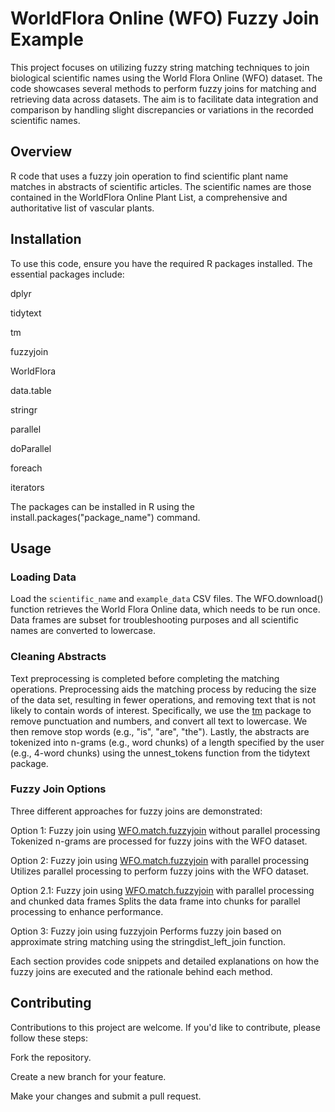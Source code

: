 # WorldFlora Online (WFO) Fuzzy Join Example
This project focuses on utilizing fuzzy string matching techniques to join biological scientific names using 
the World Flora Online (WFO) dataset. The code showcases several methods to perform fuzzy joins for matching 
and retrieving data across datasets. The aim is to facilitate data integration and comparison by handling 
slight discrepancies or variations in the recorded scientific names.

## Overview

R code that uses a fuzzy join operation to find scientific plant name matches in abstracts
of scientific articles. The scientific names are those contained in the WorldFlora Online Plant List, a 
comprehensive and authoritative list of vascular plants.

## Installation 
To use this code, ensure you have the required R packages installed. The essential packages include:

dplyr

tidytext

tm

fuzzyjoin

WorldFlora

data.table

stringr

parallel

doParallel

foreach

iterators

The packages can be installed in R using the install.packages("package_name") command.

## Usage
### Loading Data
Load the `scientific_name` and `example_data` CSV files.
The WFO.download() function retrieves the World Flora Online data, which needs to be run once.
Data frames are subset for troubleshooting purposes and all scientific names are converted to lowercase.

### Cleaning Abstracts
Text preprocessing is completed before completing the matching operations. Preprocessing aids the matching 
process by reducing the size of the data set, resulting in fewer operations, and removing text that is not
likely to contain words of interest. Specifically, we use the [tm](https://cran.r-project.org/web/packages/tm/index.html) package
to remove punctuation and numbers, and convert all text to lowercase. We then remove stop words (e.g., "is",
"are", "the"). Lastly, the abstracts are tokenized into n-grams (e.g., word chunks) of a length specified by
the user (e.g., 4-word chunks) using the unnest_tokens function from the tidytext package.

### Fuzzy Join Options
Three different approaches for fuzzy joins are demonstrated:

Option 1: Fuzzy join using [WFO.match.fuzzyjoin](https://cran.r-project.org/web/packages/WorldFlora/WorldFlora.pdf) without parallel processing
Tokenized n-grams are processed for fuzzy joins with the WFO dataset.

Option 2: Fuzzy join using [WFO.match.fuzzyjoin](https://cran.r-project.org/web/packages/WorldFlora/WorldFlora.pdf) with parallel processing
Utilizes parallel processing to perform fuzzy joins with the WFO dataset.

Option 2.1: Fuzzy join using [WFO.match.fuzzyjoin](https://cran.r-project.org/web/packages/WorldFlora/WorldFlora.pdf) with parallel processing and chunked data frames
Splits the data frame into chunks for parallel processing to enhance performance.

Option 3: Fuzzy join using fuzzyjoin
Performs fuzzy join based on approximate string matching using the stringdist_left_join function.

Each section provides code snippets and detailed explanations on how the fuzzy joins are executed and the rationale behind each method.

## Contributing
Contributions to this project are welcome. If you'd like to contribute, please follow these steps:

Fork the repository.

Create a new branch for your feature.

Make your changes and submit a pull request.
